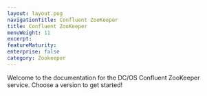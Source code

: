 ```yaml
---
layout: layout.pug
navigationTitle: Confluent ZooKeeper
title: Confluent ZooKeeper
menuWeight: 11
excerpt:
featureMaturity:
enterprise: false
category: Zookeeper
---
```


Welcome to the documentation for the DC/OS Confluent ZooKeeper service. Choose a version to get started!
